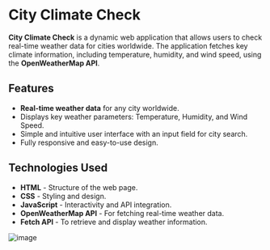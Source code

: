 # City Climate Check

**City Climate Check** is a dynamic web application that allows users to check real-time weather data for cities worldwide. The application fetches key climate information, including temperature, humidity, and wind speed, using the **OpenWeatherMap API**.

## Features

- **Real-time weather data** for any city worldwide.
- Displays key weather parameters: Temperature, Humidity, and Wind Speed.
- Simple and intuitive user interface with an input field for city search.
- Fully responsive and easy-to-use design.
  
## Technologies Used

- **HTML** - Structure of the web page.
- **CSS** - Styling and design.
- **JavaScript** - Interactivity and API integration.
- **OpenWeatherMap API** - For fetching real-time weather data.
- **Fetch API** - To retrieve and display weather information.

![image](https://github.com/user-attachments/assets/4ac18206-d31f-4163-8292-f4cda20a06d8)
